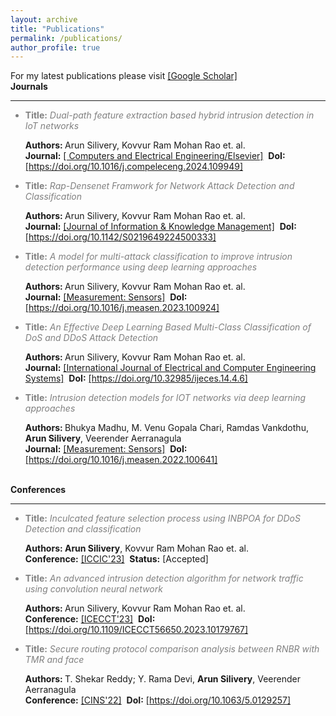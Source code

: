 ```yaml
---
layout: archive
title: "Publications"
permalink: /publications/
author_profile: true
---
```

For my latest publications please visit <a href='https://scholar.google.com/citations?user=A3vUJfI2i0MC' target='_blank'>[Google Scholar]</a> <br/>
<b>Journals</b>
<hr/>
<ul>
 <li style='color: #808080;'><b>Title:</b> <i>Dual-path feature extraction based hybrid intrusion detection in IoT networks</i></li> 
  <p> <b>Authors: </b>Arun Silivery, Kovvur Ram Mohan Rao et. al.<br/> <b>Journal:</b> <a href='https://www.sciencedirect.com/science/article/abs/pii/S0045790624008747' target='_blank'>[ Computers and Electrical Engineering/Elsevier]</a>  &nbsp;<b>DoI:</b> <a href='https://doi.org/10.1016/j.compeleceng.2024.109949'  target='_blank'>[https://doi.org/10.1016/j.compeleceng.2024.109949]</a> </p>  
 
 <li style='color: #808080;'><b>Title:</b> <i>Rap-Densenet Framwork for Network Attack Detection and Classification</i></li> 
  <p> <b>Authors: </b>Arun Silivery, Kovvur Ram Mohan Rao et. al.<br/> <b>Journal:</b> <a href='https://www.worldscientific.com/toc/jikm/0/0' target='_blank'>[Journal of Information & Knowledge Management]</a>  &nbsp;<b>DoI:</b> <a href='https://doi.org/10.1142/S0219649224500333'  target='_blank'>[https://doi.org/10.1142/S0219649224500333]</a> </p>
  
   <li style='color: #808080;'><b>Title:</b> <i>A model for multi-attack classification to improve intrusion detection performance using deep learning approaches</i></li> 
  <p> <b>Authors: </b>Arun Silivery, Kovvur Ram Mohan Rao et. al.<br/> <b>Journal:</b> <a href='https://www.sciencedirect.com/journal/measurement-sensors' target='_blank'>[Measurement: Sensors]</a>  &nbsp;<b>DoI:</b> <a href='https://doi.org/10.1016/j.measen.2023.100924'  target='_blank'>[https://doi.org/10.1016/j.measen.2023.100924]</a> </p>
  
  <li style='color: #808080;'><b>Title:</b> <i>An Effective Deep Learning Based Multi-Class Classification of DoS and DDoS Attack Detection</i></li> 
  <p> <b>Authors: </b>Arun Silivery, Kovvur Ram Mohan Rao et. al. <br/> <b>Journal:</b> <a href='https://ijeces.ferit.hr/index.php/ijeces/article/view/1780' target='_blank'>[International Journal of Electrical and Computer Engineering Systems]</a>  &nbsp;<b>DoI:</b> <a href='https://doi.org/10.32985/ijeces.14.4.6'  target='_blank'>[https://doi.org/10.32985/ijeces.14.4.6]</a> </p>
  
  <li style='color: #808080;'><b>Title:</b> <i>Intrusion detection models for IOT networks via deep learning approaches</i></li> 
  <p> <b>Authors: </b> Bhukya Madhu, M. Venu Gopala Chari, Ramdas Vankdothu, <b>Arun Silivery</b>, Veerender Aerranagula <br/> <b>Journal:</b> <a href='https://www.sciencedirect.com/journal/measurement-sensors' target='_blank'>[Measurement: Sensors]</a>  &nbsp;<b>DoI:</b> <a href='https://doi.org/10.1016/j.measen.2022.100641'  target='_blank'>[https://doi.org/10.1016/j.measen.2022.100641]</a> </p>
 
</ul>  
<br/>
<b>Conferences</b>
<hr/>
<ul> 
   <li style='color: #808080;'><b>Title:</b> <i>Inculcated feature selection process using INBPOA for DDoS Detection and classification</i></li> 
  <p> <b>Authors: </b><b>Arun Silivery</b>, Kovvur Ram Mohan Rao et. al.<br/> <b>Conference:</b> <a href='https://sites.google.com/view/iccic-2023' target='_blank'>[ICCIC'23]</a>  &nbsp;<b>Status:</b> [Accepted] </p>
  
  <li style='color: #808080;'><b>Title:</b> <i>An advanced intrusion detection algorithm for network traffic using convolution neural network</i></li> 
  <p> <b>Authors: </b> Arun Silivery, Kovvur Ram Mohan Rao et. al. <br/> <b>Conference:</b> <a href='https://doi.org/10.1109/ICECCT56650.2023.10179767' target='_blank'>[ICECCT'23]</a>  &nbsp;<b>DoI:</b> <a href='https://doi.org/10.1109/ICECCT56650.2023.10179767'  target='_blank'>[https://doi.org/10.1109/ICECCT56650.2023.10179767]</a> </p>
  
  <li style='color: #808080;'><b>Title:</b> <i>Secure routing protocol comparison analysis between RNBR with TMR and face</i></li> 
  <p> <b>Authors: </b> T. Shekar Reddy; Y. Rama Devi, <b>Arun Silivery</b>, Veerender Aerranagula <br/> <b>Conference:</b> <a href='https://doi.org/10.1063/5.0129257' target='_blank'>[CINS'22]</a>  &nbsp;<b>DoI:</b> <a href='https://doi.org/10.1063/5.0129257'  target='_blank'>[https://doi.org/10.1063/5.0129257]</a> </p>
 
</ul>  


